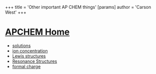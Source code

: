 +++
 title = 'Other important AP CHEM things'
[params]
	author = 'Carson West'
+++
# [APCHEM Home](./../apchem-home/)

- [solutions](./../solutions/)
- [ion concentration](./../ion-concentration/)
- [Lewis structures](./../lewis-structures/)
- [Resonance Structures](./../resonance-structures/)
- [formal charge](./../formal-charge/)
